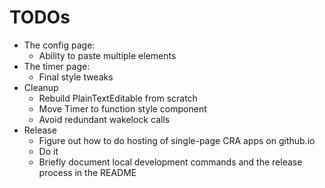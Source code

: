 # TODOs

- The config page: 
  - Ability to paste multiple elements
- The timer page:
  - Final style tweaks
- Cleanup
  - Rebuild PlainTextEditable from scratch
  - Move Timer to function style component
  - Avoid redundant wakelock calls
- Release
  - Figure out how to do hosting of single-page CRA apps on github.io
  - Do it
  - Briefly document local development commands and the release process in the README
